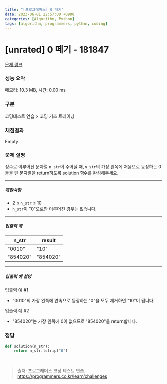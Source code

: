 ```yaml
---
title: "[프로그래머스] 0 떼기"
date: 2023-06-01 22:57:00 +0900
categories: [Algorithm, Python]
tags: [algorithm, programmers, python, coding]
---
```


# [unrated] 0 떼기 - 181847

[문제 링크](https://school.programmers.co.kr/learn/courses/30/lessons/181847)

### 성능 요약

메모리: 10.3 MB, 시간: 0.00 ms

### 구분

코딩테스트 연습 > 코딩 기초 트레이닝

### 채점결과

Empty

### 문제 설명

<p>정수로 이루어진 문자열 <code>n_str</code>이 주어질 때, <code>n_str</code>의 가장 왼쪽에 처음으로 등장하는 0들을 뗀 문자열을 return하도록 solution 함수를 완성해주세요.</p>

<hr>

<h5>제한사항</h5>

<ul>
<li>2 ≤ <code>n_str</code> ≤ 10</li>
<li><code>n_str</code>이 "0"으로만 이루어진 경우는 없습니다.</li>
</ul>

<hr>

<h5>입출력 예</h5>

| n_str    | result   |
|----------|----------|
| "0010"   | "10"     |
| "854020" | "854020" |

<hr>

<h5>입출력 예 설명</h5>

<p>입출력 예 #1</p>

<ul>
<li>"0010"의 가장 왼쪽에 연속으로 등장하는 "0"을 모두 제거하면 "10"이 됩니다.</li>
</ul>

<p>입출력 예 #2</p>

<ul>
<li>"854020"는 가장 왼쪽에 0이 없으므로 "854020"을 return합니다.</li>
</ul>

### 정답

```python
def solution(n_str):
    return n_str.lstrip("0")
```

<br>

> 출처: 프로그래머스 코딩 테스트 연습, https://programmers.co.kr/learn/challenges
